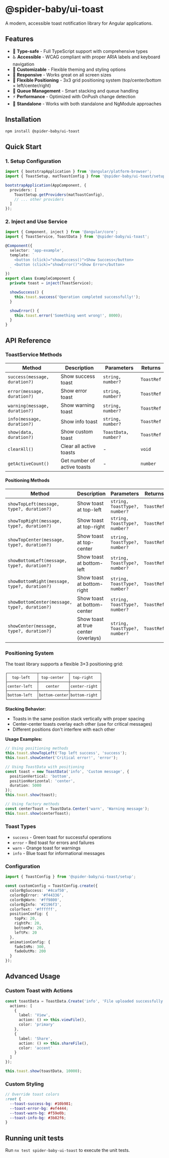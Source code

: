 # @spider-baby/ui-toast

A modern, accessible toast notification library for Angular applications.

## Features

- 🎯 **Type-safe** - Full TypeScript support with comprehensive types
- ♿ **Accessible** - WCAG compliant with proper ARIA labels and keyboard navigation
- 🎨 **Customizable** - Flexible theming and styling options
- 📱 **Responsive** - Works great on all screen sizes
- 📍 **Flexible Positioning** - 3x3 grid positioning system (top/center/bottom × left/center/right)
- 🔄 **Queue Management** - Smart stacking and queue handling
- ⚡ **Performance** - Optimized with OnPush change detection
- 🧩 **Standalone** - Works with both standalone and NgModule approaches

## Installation

```bash
npm install @spider-baby/ui-toast
```

## Quick Start

### 1. Setup Configuration

```typescript
import { bootstrapApplication } from '@angular/platform-browser';
import { ToastSetup, matToastConfig } from '@spider-baby/ui-toast/setup';

bootstrapApplication(AppComponent, {
  providers: [
    ToastSetup.getProviders(matToastConfig),
    // ... other providers
  ]
});
```

### 2. Inject and Use Service

```typescript
import { Component, inject } from '@angular/core';
import { ToastService, ToastData } from '@spider-baby/ui-toast';

@Component({
  selector: 'app-example',
  template: `
    <button (click)="showSuccess()">Show Success</button>
    <button (click)="showError()">Show Error</button>
  `
})
export class ExampleComponent {
  private toast = inject(ToastService);

  showSuccess() {
    this.toast.success('Operation completed successfully!');
  }

  showError() {
    this.toast.error('Something went wrong!', 8000);
  }
}
```

## API Reference

### ToastService Methods

| Method | Description | Parameters | Returns |
|--------|-------------|------------|---------|
| `success(message, duration?)` | Show success toast | `string, number?` | `ToastRef` |
| `error(message, duration?)` | Show error toast | `string, number?` | `ToastRef` |
| `warning(message, duration?)` | Show warning toast | `string, number?` | `ToastRef` |
| `info(message, duration?)` | Show info toast | `string, number?` | `ToastRef` |
| `show(data, duration?)` | Show custom toast | `ToastData, number?` | `ToastRef` |
| `clearAll()` | Clear all active toasts | - | `void` |
| `getActiveCount()` | Get number of active toasts | - | `number` |

#### Positioning Methods

| Method | Description | Parameters | Returns |
|--------|-------------|------------|---------|
| `showTopLeft(message, type?, duration?)` | Show toast at top-left | `string, ToastType?, number?` | `ToastRef` |
| `showTopRight(message, type?, duration?)` | Show toast at top-right | `string, ToastType?, number?` | `ToastRef` |
| `showTopCenter(message, type?, duration?)` | Show toast at top-center | `string, ToastType?, number?` | `ToastRef` |
| `showBottomLeft(message, type?, duration?)` | Show toast at bottom-left | `string, ToastType?, number?` | `ToastRef` |
| `showBottomRight(message, type?, duration?)` | Show toast at bottom-right | `string, ToastType?, number?` | `ToastRef` |
| `showBottomCenter(message, type?, duration?)` | Show toast at bottom-center | `string, ToastType?, number?` | `ToastRef` |
| `showCenter(message, type?, duration?)` | Show toast at true center (overlays) | `string, ToastType?, number?` | `ToastRef` |

### Positioning System

The toast library supports a flexible 3×3 positioning grid:

```
┌─────────────┬─────────────┬─────────────┐
│  top-left   │ top-center  │ top-right   │
├─────────────┼─────────────┼─────────────┤
│center-left  │   center    │center-right │
├─────────────┼─────────────┼─────────────┤
│bottom-left  │bottom-center│bottom-right │
└─────────────┴─────────────┴─────────────┘
```

**Stacking Behavior:**
- Toasts in the same position stack vertically with proper spacing
- Center-center toasts overlay each other (use for critical messages)
- Different positions don't interfere with each other

**Usage Examples:**
```typescript
// Using positioning methods
this.toast.showTopLeft('Top left success', 'success');
this.toast.showCenter('Critical error!', 'error');

// Using ToastData with positioning
const toast = new ToastData('info', 'Custom message', {
  positionVertical: 'bottom',
  positionHorizontal: 'center',
  duration: 5000
});
this.toast.show(toast);

// Using factory methods
const centerToast = ToastData.Center('warn', 'Warning message');
this.toast.show(centerToast);
```

### Toast Types

- `success` - Green toast for successful operations
- `error` - Red toast for errors and failures  
- `warn` - Orange toast for warnings
- `info` - Blue toast for informational messages

### Configuration

```typescript
import { ToastConfig } from '@spider-baby/ui-toast/setup';

const customConfig = ToastConfig.create({
  colorBgSuccess: '#4caf50',
  colorBgError: '#f44336',
  colorBgWarn: '#ff9800',
  colorBgInfo: '#2196f3',
  colorText: '#ffffff',
  positionConfig: {
    topPx: 20,
    rightPx: 20,
    bottomPx: 20,
    leftPx: 20
  },
  animationConfig: {
    fadeInMs: 300,
    fadeOutMs: 200
  }
});
```

## Advanced Usage

### Custom Toast with Actions

```typescript
const toastData = ToastData.Create('info', 'File uploaded successfully', {
  actions: [
    {
      label: 'View',
      action: () => this.viewFile(),
      color: 'primary'
    },
    {
      label: 'Share',
      action: () => this.shareFile(),
      color: 'accent'
    }
  ]
});

this.toast.show(toastData, 10000);
```

### Custom Styling

```scss
// Override toast colors
:root {
  --toast-success-bg: #10b981;
  --toast-error-bg: #ef4444;
  --toast-warn-bg: #f59e0b;
  --toast-info-bg: #3b82f6;
}
```

## Running unit tests

Run `nx test spider-baby-ui-toast` to execute the unit tests.
